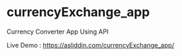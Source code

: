 # currencyExchange_app
Currency Converter App Using API

Live Demo : https://asliddin.com/currencyExchange_app/
